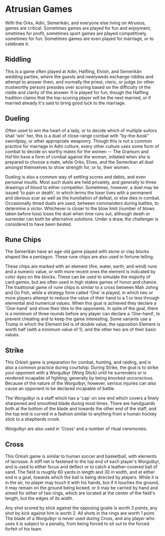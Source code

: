# Atrusian Games

With the Orks, Adin, Semerikän, and everyone else living on Atrusius, games are critical. Sometimes games are played for fun and enjoyment, ometimes for profit, sometimes sport games are played competitively, sometimes for fun. Sometimes games are even played for marriage, or to celebrate it.

## Riddling

This is a game often played at Adin, Halfling, Elvish, and Semerikän wedding parties, where the guests and newlyweds exchange riddles and attempt to answer them, and normally the priest, cleric, or judge (or other trustworthy person) presides over scoring based on the difficulty of the riddle and clarity of the answer. It is played for fun, though the Halfling tradition claims that the top-scoring player will be the next married, or if married already it's said to bring good luck to the marriage.

## Dueling

Often used to win the heart of a lady, or to decide which of multiple suitors shall 'win' her, this is a duel of close-range combat with "by-the-book" swordplay, or other appropriate weaponry. Though this is not a common practice for marriage in Adin culture, every other culture uses some form of combat to decide on worthy mates for the women -- The Gramurn and Hol'tiin have a form of combat against the woman, initiated when she is prepared to choose a mate, while Orks, Elves, and the Semerikan all duel amongst themselves to show strength for, or to, their women.

Dueling is also a common way of settling scores and debts, and even personal insults. Most such duels are held privately, and generally to three drawings of blood to either competitor. Sometimes, however, a duel may be issued 'to pain or death', in which terms the loser lives with a permanent and obvious scar as well as the humiliation of defeat, or else dies in combat. Occasionally timed duels are used, between commanders during battles, to determine a victor. Whichever is closer to the blow limit (number of blows taken before loss) loses the duel when time runs out, although death or surrender can both be alternative solutions. Under a draw, the challenger is considered to have been bested.

## Rune Chips

The Semerikän have an age-old game played with stone or clay blocks shaped like a pentagon. These rune chips are also used in fortune telling.

These chips are marked with an element (fire, water, earth, and wind) rune and a numeric value, or with more recent ones the element is indicated by color dyes on the blocks. These can be used to simulate the majority of card games, but are often used in high stakes games of honor and chance. The traditional game of rune chips is similar to a cross between Mah Johng and Go Fish, while a strategy form called 'One' is played, in which two or more players attempt to reduce the value of their hand to a 1 or less through elemental and numerical values. When this goal is achieved they declare a 'One-hand' and show their tiles to the opponents. In spite of the goal, there is a minimum of three rounds before any player can declare a 'One-hand', to prevent cheating and to keep the game interesting. Some variants use a Trump in which the Element bid is of double value, the opposition Element is worth half (with a minimum value of 1), and the other two are of their basic values.

## Strike

This Orkish game is preparation for combat, hunting, and raiding, and is also a common practice during courtship. During Strike, the goal is to strike your opponent with a Worgulbyr (Worg Stick) until he surrenders or is rendered incapable of fighting, generally by being knocked unconscious. Because of the nature of the Worgulbyr, however, serious injuries can also cause an opponent to be declared incapable of battle.

The Worgulbyr is a staff which has a 'cap' on one end which covers a finely sharpened and smoothed blade during most times. There are handguards both at the bottom of the blade and towards the other end of the staff, and the top end is curved in a fashion similar to anything from a human hockey stick to a shepherds crook.

Worgulbyr are also used in 'Cross' and a number of ritual ceremonies.

## Cross

This Orkish game is similar to human soccer and basketball, with elements of lacrosse. A stiff net is fastened to the top end of each player's Worgulbyr, and is used to either focus and deflect or to catch a leather-covered ball of sand. The field is roughly 60 yards in length and 30 in width, and at either end is a goal, towards which the ball is being directed by players. While it is in the air, no player may touch it with his hands, but if it touches the ground, it may remain on the ground being kicked, or it may be carried by hand and aimed for either of two rings, which are located at the
center of the field's length, but the edges of its width.

Any shot scored by stick against the opposing goalie is worth 3 points, any shot by kick against him is worth 2. All shots in the rings are worth 1 point. The blade of a Worgulbyr is never used during Cross, and any player who uses it is subject to a penalty, from being forced to sit out to the forced forfeit of his team.
